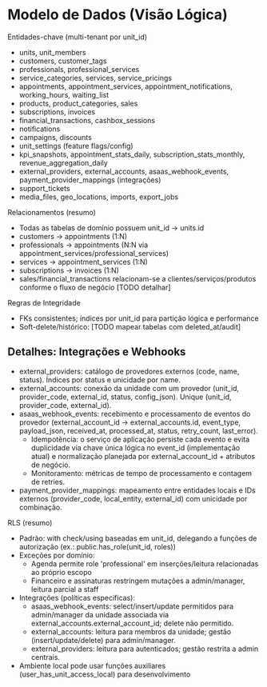 # Modelo de Dados (Visão Lógica)

Entidades-chave (multi-tenant por unit_id)
- units, unit_members
- customers, customer_tags
- professionals, professional_services
- service_categories, services, service_pricings
- appointments, appointment_services, appointment_notifications, working_hours, waiting_list
- products, product_categories, sales
- subscriptions, invoices
- financial_transactions, cashbox_sessions
- notifications
- campaigns, discounts
- unit_settings (feature flags/config)
- kpi_snapshots, appointment_stats_daily, subscription_stats_monthly, revenue_aggregation_daily
- external_providers, external_accounts, asaas_webhook_events, payment_provider_mappings (integrações)
- support_tickets
- media_files, geo_locations, imports, export_jobs

Relacionamentos (resumo)
- Todas as tabelas de domínio possuem unit_id → units.id
- customers → appointments (1:N)
- professionals → appointments (N:N via appointment_services/professional_services)
- services → appointment_services (1:N)
- subscriptions → invoices (1:N)
- sales/financial_transactions relacionam-se a clientes/serviços/produtos conforme o fluxo de negócio [TODO detalhar]

Regras de Integridade
- FKs consistentes; índices por unit_id para partição lógica e performance
- Soft-delete/histórico: [TODO mapear tabelas com deleted_at/audit]

## Detalhes: Integrações e Webhooks
- external_providers: catálogo de provedores externos (code, name, status). Índices por status e unicidade por name.
- external_accounts: conexão da unidade com um provedor (unit_id, provider_code, external_id, status, config_json). Unique (unit_id, provider_code, external_id).
- asaas_webhook_events: recebimento e processamento de eventos do provedor (external_account_id → external_accounts.id, event_type, payload_json, received_at, processed_at, status, retry_count, last_error).
  - Idempotência: o serviço de aplicação persiste cada evento e evita duplicidade via chave única lógica no event_id (implementação atual) e normalização planejada por external_account_id + atributos de negócio.
  - Monitoramento: métricas de tempo de processamento e contagem de retries.
- payment_provider_mappings: mapeamento entre entidades locais e IDs externos (provider_code, local_entity, external_id) com unicidade por combinação.

RLS (resumo)
- Padrão: with check/using baseadas em unit_id, delegando a funções de autorização (ex.: public.has_role(unit_id, roles))
- Exceções por domínio:
  - Agenda permite role 'professional' em inserções/leitura relacionadas ao próprio escopo
  - Financeiro e assinaturas restringem mutações a admin/manager, leitura parcial a staff
- Integrações (políticas específicas):
  - asaas_webhook_events: select/insert/update permitidos para admin/manager da unidade associada via external_accounts.external_account_id; delete não permitido.
  - external_accounts: leitura para membros da unidade; gestão (insert/update/delete) para admin/manager.
  - external_providers: leitura para autenticados; gestão restrita a admin centrais.
- Ambiente local pode usar funções auxiliares (user_has_unit_access_local) para desenvolvimento
